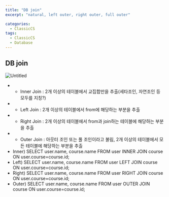 ```yaml
---
title: "DB join"
excerpt: "natural, left outer, right outer, full outer"

categories:
  - ClassicCS
tags:
  - ClassicCS
  - Database
---
```


## DB join
![Untitled](https://user-images.githubusercontent.com/34998051/68469635-e414bd80-025d-11ea-8d2e-27521bfa30fc.jpeg)  


- * Inner Join : 2개 이상의 테이블에서 교집합만을 추출(세타조인, 자연조인 등 모두를 지칭?)
- * Left Join : 2개 이상의 테이블에서 from에 해당하는 부분을 추출
- * Right Join : 2개 이상의 테이블에서 from과 join하는 테이블에 해당하는 부분을 추출
- * Outer Join : 아웃터 조인 또는 풀 조인이라고 불림, 2개 이상의 테이블에서 모든 테이블에 해당하는 부분을 추출
- Inner) SELECT user.name, course.name FROM user INNER JOIN course ON user.course=course.id;
- Left) SELECT user.name, course.name FROM user LEFT JOIN course ON user.course=course.id;
- Right) SELECT user.name, course.name FROM user RIGHT JOIN course ON user.course=course.id;
- Outer) SELECT user.name, course.name FROM user OUTER JOIN course ON user.course=course.id;
